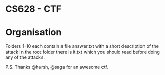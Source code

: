# CS628 - CTF

# Organisation

Folders 1-10 each contain a file answer.txt with a short description of the attack
In the root folder there is it.txt which you should read before doing any of the attacks.

P.S. Thanks @harsh, @saga for an awesome ctf.
